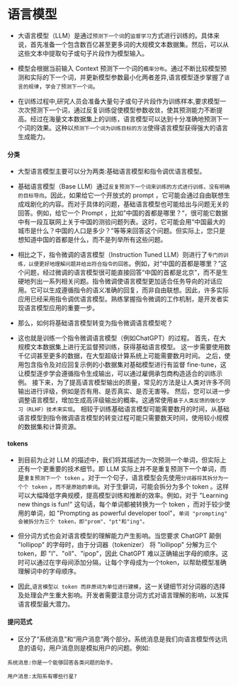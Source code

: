 # 语言模型

* 大语言模型（LLM）是通过`预测下一个词`的`监督学习`方式进行训练的。具体来说，首先准备一个包含数百亿甚至更多词的大规模文本数据集。然后，可以从这些文本中提取句子或句子片段作为模型输入。
* 模型会根据当前输入 Context 预测下一个词的`概率分布`。通过不断比较模型预测和实际的下一个词，并更新模型参数最小化两者差异,语言模型逐步掌握了`语言的规律`，`学会了预测下一个词`。

* 在训练过程中,研究人员会准备大量句子或句子片段作为训练样本,要求模型一次次预测下一个词，通过反复训练促使模型参数收敛，使其预测能力不断提高。经过在海量文本数据集上的训练，语言模型可以达到十分准确地预测下一个词的效果。这种以`预测下一个词为训练目标的方法`使得语言模型获得强大的语言生成能力。

#### 分类

* 大型语言模型主要可以分为两类:基础语言模型和指令调优语言模型。

* 基础语言模型（Base LLM）通过`反复预测下一个词来训练的方式进行训练，没有明确的目标导向`。因此，如果给它一个开放式的 prompt ，它可能会通过自由联想生成戏剧化的内容。而对于具体的问题，基础语言模型也可能给出与问题无关的回答。例如，给它一个 Prompt ，比如”中国的首都是哪里？“，很可能它数据中有一段互联网上关于中国的测验问题列表。这时，它可能会用“中国最大的城市是什么？中国的人口是多少？”等等来回答这个问题。但实际上，您只是想知道中国的首都是什么，而不是列举所有这些问题。

* 相比之下，指令微调的语言模型（Instruction Tuned LLM）则进行了`专门的训练，以便更好地理解问题并给出符合指令的回答`。例如，对“中国的首都是哪里？”这个问题，经过微调的语言模型很可能直接回答“中国的首都是北京”，而不是生硬地列出一系列相关问题。指令微调使语言模型更加适合任务导向的对话应用。它可以生成遵循指令的语义准确的回复，而非自由联想。因此，许多实际应用已经采用指令调优语言模型。熟练掌握指令微调的工作机制，是开发者实现语言模型应用的重要一步。


* 那么，如何将基础语言模型转变为指令微调语言模型呢？

* 这也就是训练一个指令微调语言模型（例如ChatGPT）的过程。 首先，在大规模文本数据集上进行无监督预训练，获得基础语言模型。 这一步需要使用数千亿词甚至更多的数据，在大型超级计算系统上可能需要数月时间。 之后，使用包含指令及对应回复示例的小数据集对基础模型进行有监督 fine-tune，这让模型逐步学会遵循指令生成输出，可以通过雇佣承包商构造适合的训练示例。 接下来，为了提高语言模型输出的质量，常见的方法是让人类对许多不同输出进行评级，例如是否有用、是否真实、是否无害等。 然后，您可以进一步调整语言模型，增加生成高评级输出的概率。这通常使用`基于人类反馈的强化学习（RLHF）技术来实现`。 相较于训练基础语言模型可能需要数月的时间，从基础语言模型到指令微调语言模型的转变过程可能只需要数天时间，使用较小规模的数据集和计算资源。

#### tokens

* 到目前为止对 LLM 的描述中，我们将其描述为一次预测一个单词，但实际上还有一个更重要的技术细节。即 LLM 实际上并不是重复预测下一个单词，而是`重复预测下一个 token` 。对于一个句子，语言模型会先使用`分词器将其拆分为一个个 token` ，`而不是原始的单词`。对于生僻词，可能会拆分为多个 token 。这样可以大幅降低字典规模，提高模型训练和推断的效率。例如，对于 "Learning new things is fun!" 这句话，每个单词都被转换为一个 token ，而对于较少使用的单词，如 "Prompting as powerful developer tool"，`单词 "prompting" 会被拆分为三个 token，即"prom"、"pt"和"ing"。`

* 但分词方式也会对语言模型的理解能力产生影响。当您要求 ChatGPT 颠倒 "lollipop" 的字母时，由于分词器（tokenizer） 将 "lollipop" 分解为三个 token，即 "l"、"oll"、"ipop"，因此 ChatGPT 难以正确输出字母的顺序。这时可以通过在字母间添加分隔，让每个字母成为一个token，以帮助模型准确理解词中的字母顺序。

* 因此,`语言模型以 token 而非原词为单位进行建模`，这一关键细节对分词器的选择及处理会产生重大影响。开发者需要注意分词方式对语言理解的影响，以发挥语言模型最大潜力。

#### 提问范式

* 区分了“系统消息”和“用户消息”两个部分。系统消息是我们向语言模型传达讯息的语句，用户消息则是模拟用户的问题。例如:
```shell
系统消息:你是一个能够回答各类问题的助手。

用户消息:太阳系有哪些行星?
```

